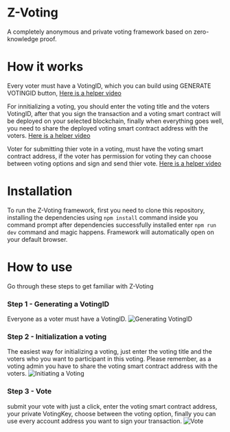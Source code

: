 # Z-Voting
A completely anonymous and private voting framework based on zero-knowledge proof.

# How it works
Every voter must have a VotingID, which you can build using GENERATE VOTINGID button, [Here is a helper video](https://github.com/Halo-135/z-voting#step-1---generating-a-votingid)

For innitializing a voting, you should enter the voting title and the voters VotingID, after that you sign the transaction and a voting smart contract will be deployed on your selected blockchain, finally when everything goes well, you need to share the deployed voting smart contract address with the voters. [Here is a helper video](https://github.com/Halo-135/z-voting#step-2---initializaoin-a-voting)

Voter for submitting thier vote in a voting, must have the voting smart contract address, if the voter has permission for voting they can choose between voting options and sign and send thier vote. [Here is a helper video](https://github.com/Halo-135/z-voting#step-3---vote)

# Installation
To run the Z-Voting framework, first you need to clone this repository, installing the dependencies using `npm install` command inside you command prompt after dependencies successfully installed enter `npm run dev` command and magic happens.
Framework will automatically open on your default browser.

# How to use
Go through these steps to get familiar with Z-Voting
###  Step 1 - Generating a VotingID
Everyone as a voter must have a VotingID.
![Generating VotingID](https://github.com/Halo-135/z-voting/blob/751fabdf7d9d1fa1fc620c39cc69d23247d9eab7/gifs/generateVotingID.gif)

### Step 2 - Initialization a voting
The easiest way for initializing a voting, just enter the voting title and the voters who you want to participant in this voting.
Please remember, as a voting admin you have to share the voting smart contract address with the voters.
![Initiating a Voting](https://github.com/Halo-135/z-voting/blob/3a2f5ff58762035f6f7a0346dabe1eed7197d94c/gifs/InitiateVoting.gif)

### Step 3 - Vote
submit your vote with just a click, enter the voting smart contract address, your private VotingKey, choose between the voting option, finally you can use every account address you want to sign your transaction.
![Vote](https://github.com/Halo-135/z-voting/blob/751fabdf7d9d1fa1fc620c39cc69d23247d9eab7/gifs/Vote.gif)
